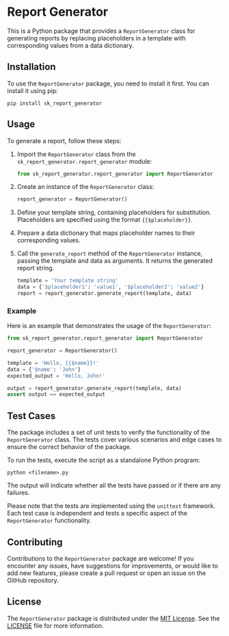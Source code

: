 # Report Generator

This is a Python package that provides a `ReportGenerator` class for generating reports by replacing placeholders in a template with corresponding values from a data dictionary.

## Installation

To use the `ReportGenerator` package, you need to install it first. You can install it using pip:

```shell
pip install sk_report_generator
```

## Usage

To generate a report, follow these steps:

1. Import the `ReportGenerator` class from the `sk_report_generator.report_generator` module:

   ```python
   from sk_report_generator.report_generator import ReportGenerator
   ```

2. Create an instance of the `ReportGenerator` class:

   ```python
   report_generator = ReportGenerator()
   ```

3. Define your template string, containing placeholders for substitution. Placeholders are specified using the format `{{$placeholder}}`.

4. Prepare a data dictionary that maps placeholder names to their corresponding values.

5. Call the `generate_report` method of the `ReportGenerator` instance, passing the template and data as arguments. It returns the generated report string.

   ```python
   template = 'Your template string'
   data = {'$placeholder1': 'value1', '$placeholder2': 'value2'}
   report = report_generator.generate_report(template, data)
   ```

### Example

Here is an example that demonstrates the usage of the `ReportGenerator`:

```python
from sk_report_generator.report_generator import ReportGenerator

report_generator = ReportGenerator()

template = 'Hello, {{$name}}!'
data = {'$name': 'John'}
expected_output = 'Hello, John!'

output = report_generator.generate_report(template, data)
assert output == expected_output
```

## Test Cases

The package includes a set of unit tests to verify the functionality of the `ReportGenerator` class. The tests cover various scenarios and edge cases to ensure the correct behavior of the package.

To run the tests, execute the script as a standalone Python program:

```shell
python <filename>.py
```

The output will indicate whether all the tests have passed or if there are any failures.

Please note that the tests are implemented using the `unittest` framework. Each test case is independent and tests a specific aspect of the `ReportGenerator` functionality.

## Contributing

Contributions to the `ReportGenerator` package are welcome! If you encounter any issues, have suggestions for improvements, or would like to add new features, please create a pull request or open an issue on the GitHub repository.

## License

The `ReportGenerator` package is distributed under the [MIT License](https://opensource.org/licenses/MIT). See the [LICENSE](LICENSE) file for more information.